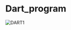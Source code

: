 # Dart_program



![DART1](https://user-images.githubusercontent.com/111503264/190564274-7c44fb57-42f9-47cc-b9d2-7ed2c0038337.png)

